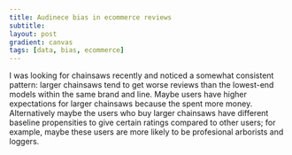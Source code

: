 ```yaml
---
title: Audinece bias in ecommerce reviews
subtitle: 
layout: post
gradient: canvas
tags: [data, bias, ecommerce]
---
```


I was looking for chainsaws recently and noticed a somewhat consistent pattern: larger chainsaws tend to get worse reviews than the lowest-end models within the same brand and line. Maybe users have higher expectations for larger chainsaws because the spent more money. Alternatively maybe the users who buy larger chainsaws have different baseline propensities to give certain ratings compared to other users; for example, maybe these users are more likely to be profesional arborists and loggers.
